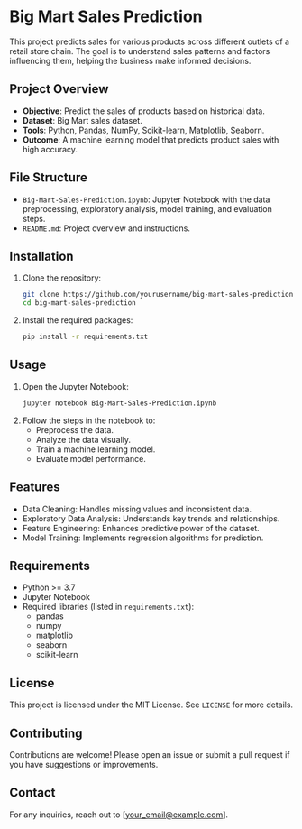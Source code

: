 # Big Mart Sales Prediction

This project predicts sales for various products across different outlets of a retail store chain. The goal is to understand sales patterns and factors influencing them, helping the business make informed decisions.

## Project Overview
- **Objective**: Predict the sales of products based on historical data.
- **Dataset**: Big Mart sales dataset.
- **Tools**: Python, Pandas, NumPy, Scikit-learn, Matplotlib, Seaborn.
- **Outcome**: A machine learning model that predicts product sales with high accuracy.

## File Structure
- `Big-Mart-Sales-Prediction.ipynb`: Jupyter Notebook with the data preprocessing, exploratory analysis, model training, and evaluation steps.
- `README.md`: Project overview and instructions.

## Installation
1. Clone the repository:
   ```bash
   git clone https://github.com/yourusername/big-mart-sales-prediction.git
   cd big-mart-sales-prediction
   ```
2. Install the required packages:
   ```bash
   pip install -r requirements.txt
   ```

## Usage
1. Open the Jupyter Notebook:
   ```bash
   jupyter notebook Big-Mart-Sales-Prediction.ipynb
   ```
2. Follow the steps in the notebook to:
   - Preprocess the data.
   - Analyze the data visually.
   - Train a machine learning model.
   - Evaluate model performance.

## Features
- Data Cleaning: Handles missing values and inconsistent data.
- Exploratory Data Analysis: Understands key trends and relationships.
- Feature Engineering: Enhances predictive power of the dataset.
- Model Training: Implements regression algorithms for prediction.

## Requirements
- Python >= 3.7
- Jupyter Notebook
- Required libraries (listed in `requirements.txt`):
  - pandas
  - numpy
  - matplotlib
  - seaborn
  - scikit-learn

## License
This project is licensed under the MIT License. See `LICENSE` for more details.

## Contributing
Contributions are welcome! Please open an issue or submit a pull request if you have suggestions or improvements.

## Contact
For any inquiries, reach out to [your_email@example.com].
